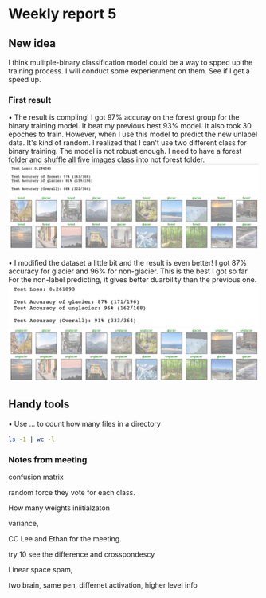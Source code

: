 # Weekly report 5 

## New idea
I think mulitple-binary classification model could be a way to spped up the 
training process. I will conduct some experienment on them. See if I get a speed up.

### First result

• The result is compling! I got 97% accuray on the forest group for the binary training model. It beat my previous best 
93% model. It also took 30 epoches to train. However, when I use this model to predict the new unlabel data. It's kind 
of random. I realized that I can't use two different class for binary training. The model is not robust enough. I need to 
have a forest folder and shuffle all five images class into not forest folder.
![acc](images/week5/forest_acc.png)
![result](images/week5/forest_result.png)


• I modified the dataset a little bit and the result is even better! I got 87% accuracy for glacier and 96% for non-glacier.
This is the best I got so far. For the non-label predicting, it gives better duarbility than the previous one.
![acc](images/week5/glacier_acc.png)
![result](images/week5/glacier_result.png)

## Handy tools

• Use ... to count how many files in a directory
```bash
ls -1 | wc -l
```

### Notes from meeting

confusion matrix

random force they vote for each class.

How many weights iniitialzaton

variance, 


CC Lee and Ethan for the meeting.


try 10 see the difference and crosspondescy

Linear space spam, 



two brain, same pen, differnet activation, higher level info